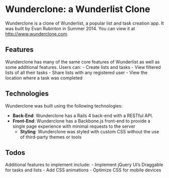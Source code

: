 # Wunderclone: a Wunderlist Clone
Wunderclone is a clone of Wunderlist, a popular list and task creation app. It was built by Evan Rubinton in Summer 2014. You can view it at http://www.wunderclone.com.

## Features
Wunderclone has many of the same core features of Wunderlist as well as some additional features.
Users can:
	- Create lists and tasks
	- View filtered lists of all their tasks
	- Share lists with any registered user
	- View the location where a task was completed
## Technologies
Wunderclone was built using the following technologies:
- **Back-End**: Wunderclone has a Rails 4 back-end with a RESTful API.
- **Front-End**: Wunderclone has a Backbone.js front-end to provide a single page experience with minimal requests to the server
	- **Styling**: Wunderclone was styled with custom CSS without the use of third-party themes or tools
## Todos
Additional features to implement include:
	- Implement jQuery UI’s Draggable for tasks and lists
	- Add CSS animations
	- Optimize CSS for mobile devices

